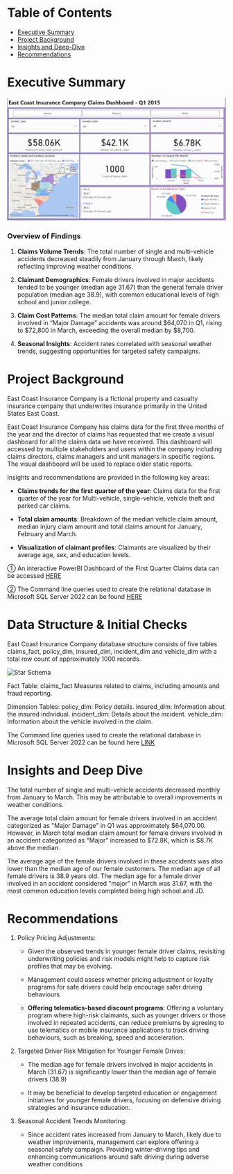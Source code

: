 # Table of Contents

- [Executive Summary](#executive-summary)
- [Project Background](#project-background)
- [Insights and Deep-Dive](#insights-and-deep-dive)
- [Recommendations](#recommendations)
  
# Executive Summary

![East Coast Insurance Dashboard](https://github.com/JevaughnNewman/East-Coast-Insurance-Data-Project/blob/936f2d2c9559cc9b704f25111e9be676884a144a/East%20Coast%20Insurance%20Dashboard%202025.png)

### Overview of Findings

1. **Claims Volume Trends**: The total number of single and multi-vehicle accidents decreased steadily from January through March, likely reflecting improving weather conditions.

2. **Claimant Demographics**: Female drivers involved in major accidents tended to be younger (median age 31.67) than the general female driver population (median age 38.9), with common educational levels of high school and junior college.

3. **Claim Cost Patterns**: The median total claim amount for female drivers involved in “Major Damage” accidents was around $64,070 in Q1, rising to $72,800 in March, exceeding the overall median by $8,700.

4. **Seasonal Insights**: Accident rates correlated with seasonal weather trends, suggesting opportunities for targeted safety campaigns.


# Project Background

East Coast Insurance Company is a fictional property and casualty insurance company that underwrites insurance primarily in the United States East Coast.

East Coast Insurance Company has claims data for the first three months of the year and the director of claims has requested that we create a visual dashboard for all the claims data we have received. This dashboard will accessed by multiple stakeholders and users within the company including claims directors, claims managers and unit managers in specific regions. The visual dashboard will be used to replace older static reports.

Insights and recommendations are provided in the following key areas:


  - **Claims trends for the first quarter of the year**: Claims data for the first quarter of the year for Multi-vehicle, single-vehicle, vehicle theft and parked car claims.
  
  - **Total claim amounts**: Breakdown of the median vehicle claim amount, median injury claim amount and total claims amount for January, February and March.
  
  - **Visualization of claimant profiles**: Claimants are visualized by their average age, sex, and education levels.

  ① An interactive PowerBI Dashboard of the First Quarter Claims data can be accessed [HERE](https://app.powerbi.com/view?r=eyJrIjoiNGY2Y2Y4NDItYzBjNC00NWU3LWEyNjgtYjYyYmIyOWQwYzNkIiwidCI6IjVhMmY2ZmQxLTU3MzctNGY3Ny04MmNkLWQ4MGNhMGNkZjZiYSJ9)

  ② The Command line queries used to create the relational database in Microsoft SQL Server 2022 can be found [HERE](https://docs.google.com/document/d/1zbn_qlT9KoIrOmZKwxY815IANsueGfNZLKpobNBBSJ0/edit?usp=sharing)


# Data Structure & Initial Checks

East Coast Insurance Company database structure consists of five tables claims_fact, policy_dim, insured_dim, incident_dim and vehicle_dim with a total row count of approximately 1000 records.


<img width="844" alt="Star Schema" src="https://github.com/user-attachments/assets/4df24c28-dc26-4740-8f54-cc43624d7292">


  Fact Table: claims_fact
      Measures related to claims, including amounts and fraud reporting.
  
  Dimension Tables:
      policy_dim: Policy details.
      insured_dim: Information about the insured individual.
      incident_dim: Details about the incident.
      vehicle_dim: Information about the vehicle involved in the claim.

The Command line queries used to create the relational database in Microsoft SQL Server 2022 can be found here [LINK](https://docs.google.com/document/d/1zbn_qlT9KoIrOmZKwxY815IANsueGfNZLKpobNBBSJ0/edit?usp=sharing)


# Insights and Deep Dive

  The total number of single and multi-vehicle accidents decreased monthly from January to March. This may be attributable to overall improvements in weather conditions.
  
  The average total claim amount for female drivers involved in an accident categorized as "Major Damage" in Q1 was approximately $64,070.00. However, in March total median claim amount for female drivers involved in an accident categorized as "Major" increased to $72.8K, which is $8.7K above the median.

  The average age of the female drivers involved in these accidents was also lower than the median age of our female customers. The median age of all female drivers is 38.9 years old. The median age for a female driver involved in an accident considered "major" in March was 31.67, with the most common education levels completed being high school and JD.
  
 # Recommendations

 1) Policy Pricing Adjustments:
    - Given the observed trends in younger female driver claims, revisiting underwriting policies and risk models might help to capture risk profiles that may be evolving.
      
    - Management could assess whether pricing adjustment or loyalty programs for safe drivers could help encourage safer driving behaviours
      
    - **Offering telematics-based discount programs**: Offering a voluntary program where high-risk claimants, such as younger drivers or those involved in repeated accidents, can reduce premiums by agreeing to use telematics or mobile insurance applications to track driving behaviours, such as breaking, speed and acceleration.

 2) Targeted Driver Risk Mitigation for Younger Female Drives:
    - The median age for female drivers involved in major accidents in March (31.67) is significantly lower than the median age of female drivers (38.9)
      
    - It may be beneficial to develop targeted education or engagement initiatives for younger female drivers, focusing on defensive driving strategies and insurance education.
   
 3) Seasonal Accident Trends Monitoring:
     - Since accident rates increased from January to March, likely due to weather improvements, management can explore offering a seasonal safety campaign. Providing winter-driving tips and enhancing communications around safe driving during           adverse weather conditions
    
